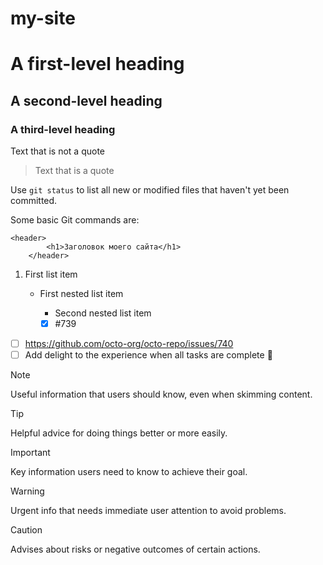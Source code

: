 # my-site

# A first-level heading
## A second-level heading
### A third-level heading


Text that is not a quote

> Text that is a quote

Use `git status` to list all new or modified files that haven't yet been committed.

Some basic Git commands are:
```
<header>
        <h1>Заголовок моего сайта</h1>
    </header>
```
1. First list item
   - First nested list item
     - Second nested list item

     - [x] #739
- [ ] https://github.com/octo-org/octo-repo/issues/740
- [ ] Add delight to the experience when all tasks are complete :tada:

> [!NOTE]
> Useful information that users should know, even when skimming content.

> [!TIP]
> Helpful advice for doing things better or more easily.

> [!IMPORTANT]
> Key information users need to know to achieve their goal.

> [!WARNING]
> Urgent info that needs immediate user attention to avoid problems.

> [!CAUTION]
> Advises about risks or negative outcomes of certain actions.